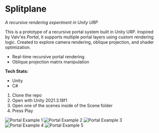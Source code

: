 # Splitplane
*A recursive rendering experiment in Unity URP*

This is a prototype of a recursive portal system built in Unity URP. Inspired by Valv'es *Portal*, it supports multiple portal layers using custom rendering logic. Created to explore camera rendering, oblique projection, and shader optimization.

- Real-time recursive portal rendering
- Oblique projection matrix manipulation

**Tech Stats:**
- Unity  
- C#

1. Clone the repo
2. Open with Unity 2021.3.18f1
3. Open one of the scenes inside of the Scene folder
4. Press Play

![Portal Example 1](assets/portal1.gif)
![Portal Example 2](assets/portal2.gif)
![Portal Example 3](assets/portal3.gif)
![Portal Example 4](assets/portal4.gif)
![Portal Example 5](assets/portal5.gif)

